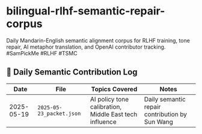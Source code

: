 # bilingual-rlhf-semantic-repair-corpus
Daily Mandarin-English semantic alignment corpus for RLHF training, tone repair, AI metaphor translation, and OpenAI contributor tracking. #SamPickMe #RLHF #TSMC
## 📅 Daily Semantic Contribution Log

| Date       | File                        | Topics Covered                                      | Notes                                          |
|------------|-----------------------------|-----------------------------------------------------|------------------------------------------------|
| 2025-05-19 | `2025-05-23_packet.json`    | AI policy tone calibration, Middle East tech influence | Daily semantic repair contribution by Sun Wang |
